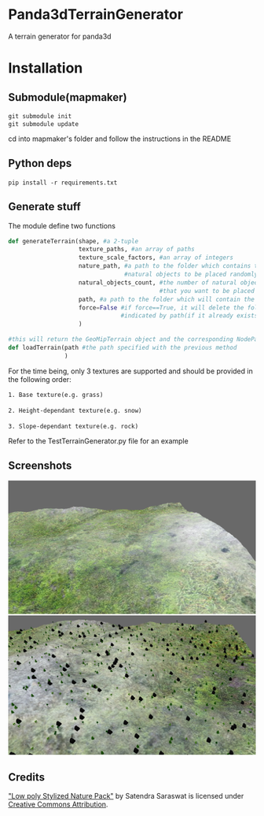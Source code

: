 # Panda3dTerrainGenerator
A terrain generator for panda3d

# Installation

## Submodule(mapmaker)
```
git submodule init
git submodule update
```

cd into mapmaker's folder and follow the instructions in the README

## Python deps
```
pip install -r requirements.txt
```

## Generate stuff
The module define two functions
```python
def generateTerrain(shape, #a 2-tuple
                    texture_paths, #an array of paths
                    texture_scale_factors, #an array of integers
                    nature_path, #a path to the folder which contains the 
                                 #natural objects to be placed randomly
                    natural_objects_count, #the number of natural objects
                                           #that you want to be placed
                    path, #a path to the folder which will contain the generated data
                    force=False #if force==True, it will delete the folder 
                                #indicated by path(if it already exists)
                    )
```

```python
#this will return the GeoMipTerrain object and the corresponding NodePath 
def loadTerrain(path #the path specified with the previous method
                )
```

For the time being, only 3 textures are supported and should be provided in the following order:

    1. Base texture(e.g. grass)

    2. Height-dependant texture(e.g. snow)

    3. Slope-dependant texture(e.g. rock)
Refer to the TestTerrainGenerator.py file for an example

## Screenshots
![Image](./screenshots/screenshot.png)
![Image](./screenshots/screenshot2.png)

## Credits
["Low poly Stylized Nature Pack"](https://skfb.ly/6VZTt) by Satendra Saraswat is licensed under [Creative Commons Attribution](http://creativecommons.org/licenses/by/4.0/).
